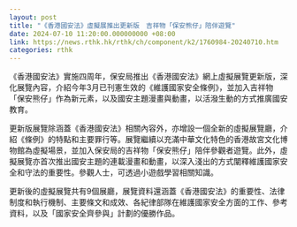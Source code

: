 ```yaml
---
layout: post
title: "《香港國安法》虛擬展推出更新版　吉祥物「保安熊仔」陪伴遊覽"
date: 2024-07-10 11:20:00.000000000 +08:00
link: https://news.rthk.hk/rthk/ch/component/k2/1760984-20240710.htm
categories: rthk
---
```


《香港國安法》實施四周年，保安局推出《香港國安法》網上虛擬展覽更新版，深化展覽內容，介紹今年3月已刊憲生效的《維護國家安全條例》，並加入吉祥物「保安熊仔」作為新元素，以及國安主題漫畫與動畫，以活潑生動的方式推廣國安教育。

更新版展覽除涵蓋《香港國安法》相關內容外，亦增設一個全新的虛擬展覽廳，介紹《條例》的特點和主要罪行等。展覽繼續以充滿中華文化特色的香港故宮文化博物館為虛擬場景，並加入保安局的吉祥物「保安熊仔」陪伴參觀者遊覽。此外，虛擬展覽亦首次推出國安主題的連載漫畫和動畫，以深入淺出的方式闡釋維護國家安全和守法的重要性。參觀人士，可透過小遊戲學習相關知識。

更新後的虛擬展覽共有9個展廳，展覽資料還涵蓋《香港國安法》的重要性、法律制度和執行機制、主要條文和成效、各紀律部隊在維護國家安全方面的工作、參考資料，以及「國家安全齊參與」計劃的優勝作品。
